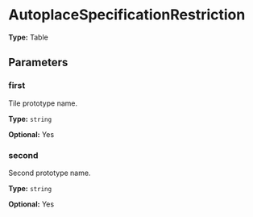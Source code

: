# AutoplaceSpecificationRestriction

**Type:** Table

## Parameters

### first

Tile prototype name.

**Type:** `string`

**Optional:** Yes

### second

Second prototype name.

**Type:** `string`

**Optional:** Yes

